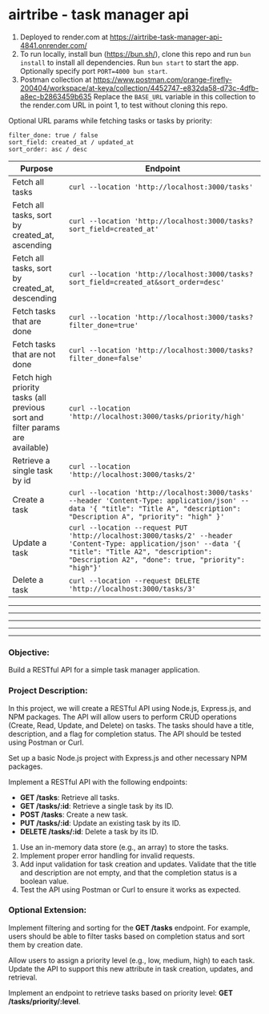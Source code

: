 # airtribe - task manager api

1. Deployed to render.com at https://airtribe-task-manager-api-4841.onrender.com/
2. To run locally, install bun (https://bun.sh/), clone this repo and run `bun install` to install all dependencies. Run `bun start` to start the app. Optionally specify port `PORT=4000 bun start`.
3. Postman collection at https://www.postman.com/orange-firefly-200404/workspace/at-keya/collection/4452747-e832da58-d73c-4dfb-a8ec-b2863459b635 Replace the `BASE_URL` variable in this collection to the render.com URL in point 1, to test without cloning this repo.

Optional URL params while fetching tasks or tasks by priority:

```
filter_done: true / false
sort_field: created_at / updated_at
sort_order: asc / desc
```

| Purpose                                                                       | Endpoint                                                                                                                                                                                                     |
| ----------------------------------------------------------------------------- | ------------------------------------------------------------------------------------------------------------------------------------------------------------------------------------------------------------ |
| Fetch all tasks                                                               | `curl --location 'http://localhost:3000/tasks'`                                                                                                                                                              |
| Fetch all tasks, sort by created_at, ascending                                | `curl --location 'http://localhost:3000/tasks?sort_field=created_at'`                                                                                                                                        |
| Fetch all tasks, sort by created_at, descending                               | `curl --location 'http://localhost:3000/tasks?sort_field=created_at&sort_order=desc'`                                                                                                                        |
| Fetch tasks that are done                                                     | `curl --location 'http://localhost:3000/tasks?filter_done=true'`                                                                                                                                             |
| Fetch tasks that are not done                                                 | `curl --location 'http://localhost:3000/tasks?filter_done=false'`                                                                                                                                            |
| Fetch high priority tasks (all previous sort and filter params are available) | `curl --location 'http://localhost:3000/tasks/priority/high'`                                                                                                                                                |
| Retrieve a single task by id                                                  | `curl --location 'http://localhost:3000/tasks/2'`                                                                                                                                                            |
| Create a task                                                                 | `curl --location 'http://localhost:3000/tasks' --header 'Content-Type: application/json' --data '{ "title": "Title A", "description": "Description A", "priority": "high" }'`                                |
| Update a task                                                                 | `curl --location --request PUT 'http://localhost:3000/tasks/2' --header 'Content-Type: application/json' --data '{ "title": "Title A2", "description": "Description A2", "done": true, "priority": "high"}'` |
| Delete a task                                                                 | `curl --location --request DELETE 'http://localhost:3000/tasks/3'`                                                                                                                                           |

---

---

---

---

---

### Objective:

Build a RESTful API for a simple task manager application.

### Project Description:

In this project, we will create a RESTful API using Node.js, Express.js, and NPM packages. The API will allow users to perform CRUD operations (Create, Read, Update, and Delete) on tasks. The tasks should have a title, description, and a flag for completion status. The API should be tested using Postman or Curl.

Set up a basic Node.js project with Express.js and other necessary NPM packages.

Implement a RESTful API with the following endpoints:

- **GET /tasks**: Retrieve all tasks.
- **GET /tasks/:id**: Retrieve a single task by its ID.
- **POST /tasks**: Create a new task.
- **PUT /tasks/:id**: Update an existing task by its ID.
- **DELETE /tasks/:id**: Delete a task by its ID.

1. Use an in-memory data store (e.g., an array) to store the tasks.
2. Implement proper error handling for invalid requests.
3. Add input validation for task creation and updates. Validate that the title and description are not empty, and that the completion status is a boolean value.
4. Test the API using Postman or Curl to ensure it works as expected.

### Optional Extension:

Implement filtering and sorting for the **GET /tasks** endpoint. For example, users should be able to filter tasks based on completion status and sort them by creation date.

Allow users to assign a priority level (e.g., low, medium, high) to each task. Update the API to support this new attribute in task creation, updates, and retrieval.

Implement an endpoint to retrieve tasks based on priority level: **GET /tasks/priority/:level**.
